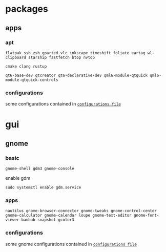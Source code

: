 # packages

## apps

### apt
```
flatpak ssh zsh gparted vlc inkscape timeshift foliate eartag wl-clipboard starship fastfetch btop nvtop

cmake clang rustup

qt6-base-dev qtcreator qt6-declarative-dev qml6-module-qtquick qml6-module-qtquick-controls
```

### configurations

some configurations contained in [`configurations file`](configurations.md)

# gui

## gnome

### basic

```
gnome-shell gdm3 gnome-console
```

enable gdm

```
sudo systemctl enable gdm.service
```

### apps
```
nautilus gnome-browser-connector gnome-tweaks gnome-control-center gnome-calculator gnome-calendar loupe gnome-text-editor gnome-font-viewer baobab snapshot gcolor3
```

### configurations

some gnome configurations contained in [`configurations file`](configurations.md)